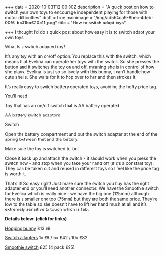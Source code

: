 +++
date = 2020-10-03T12:00:00Z
description = "A quick post on how to switch your own toys to encourage independent playing for those with motor difficulties"
draft = true
mainimage = "/img/ad564ca9-8bec-4deb-90f6-be31ba620c11.jpeg"
title = "How to switch adapt toys"

+++
I thought I’d do a quick post about how easy it is to switch adapt your own toys.

What is a switch adapted toy?

It’s any toy with an on/off option. You replace this with the switch, which means that Evelina can operate her toys with the switch. So she presses the button and it switches the toy on and off, meaning she is in control of how she plays. Evelina is just so so lovely with this bunny, I can’t handle how cute she is. She waits for it to hop over to her and then strokes it.

It’s really easy to switch battery operated toys, avoiding the hefty price tag.

You’ll need

Toy that has an on/off switch that is AA battery operated

AA battery switch adaptors

Switch

Open the battery compartment and put the switch adapter at the end of the spring between that and the battery.

Make sure the toy is switched to ‘on’.

Close it back up and attach the switch - it should work when you press the switch now - and stop when you take your hand off (if it’s a constant toy). They can be taken out and reused in different toys so I feel like the price tag is worth it.

That’s it! So easy right! Just make sure the switch you buy has the right adapter end or you’ll need another connector. We have the Smoothie switch for Evelina which is really nice - we have the big one (125mm) although there is a smaller one too (75mm) but they are both the same price. They’re low to the table so she doesn’t have to lift her hand much at all and it’s extremely sensitive to touch which is fab.

**Details below: (click for links)**

[Hopping bunny](https://www.amazon.co.uk/gp/product/B000H6P110/ref=ppx_yo_dt_b_search_asin_image) £13.69 

[Switch adapters](http://www.inclusive.co.uk/battery-switch-adaptors-p2541) 1x £9 / 5x £42 / 10x £82 

[Smoothie switch]() £25 (4 pack £95)